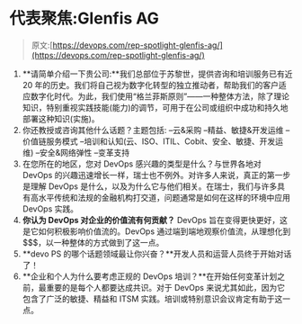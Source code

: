 # 代表聚焦:Glenfis AG

> 原文:[https://devops.com/rep-spotlight-glenfis-ag/](https://devops.com/rep-spotlight-glenfis-ag/)

1.  **请简单介绍一下贵公司:**我们总部位于苏黎世，提供咨询和培训服务已有近 20 年的历史。我们将自己视为数字化转型的独立推动者，帮助我们的客户适应数字化时代。为此，我们使用“格兰菲斯原则”——一种整体方法，除了理论知识，特别重视实践技能(能力)的调节，可用于在公司或组织中成功和持久地部署这种知识(实施)。
2.  你还教授或咨询其他什么话题？主题包括:
    –云&采购
    –精益、敏捷&开发运维
    –价值链服务模式
    –培训和认知(云、ISO、ITIL、Cobit、安全、敏捷、开发运维)
    –安全&网络弹性
    –变革支持
3.  在您所在的地区，您对 DevOps 感兴趣的类型是什么？与世界各地对 DevOps 的兴趣迅速增长一样，瑞士也不例外。对许多人来说，真正的第一步是理解 DevOps 是什么，以及为什么它与他们相关。在瑞士，我们与许多具有高水平传统和法规的金融机构打交道，问题通常是如何在这样的环境中应用 DevOps 实践。
4.  **你认为 DevOps 对企业的价值流有何贡献？** DevOps 旨在变得更快更好，这是它如何积极影响价值流的。DevOps 通过端到端地观察价值流，从理想化到$$$，以一种整体的方式做到了这一点。
5.  **devo PS 的哪个话题领域最让你兴奋？**开发人员和运营人员终于开始对话了！
6.  **企业和个人为什么要考虑正规的 DevOps 培训？**在开始任何变革计划之前，最重要的是每个人都要达成共识。对于 DevOps 来说尤其如此，因为它包含了广泛的敏捷、精益和 ITSM 实践。培训或特别意识会议肯定有助于这一点。